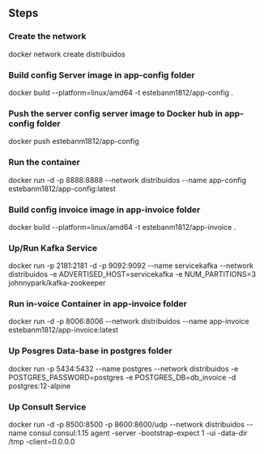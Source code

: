 ## Steps
### Create the network
docker network create distribuidos
### Build config Server image in app-config folder
docker build --platform=linux/amd64 -t estebanm1812/app-config .
### Push the server config server image to Docker hub in app-config folder
docker push estebanm1812/app-config 
### Run the container
docker run -d -p 8888:8888 --network distribuidos --name app-config estebanm1812/app-config:latest
### Build config invoice image in app-invoice folder
docker build --platform=linux/amd64 -t estebanm1812/app-invoice .
### Up/Run Kafka Service
docker run -p 2181:2181 -d -p 9092:9092 --name servicekafka --network distribuidos -e ADVERTISED_HOST=servicekafka -e NUM_PARTITIONS=3 johnnypark/kafka-zookeeper
### Run in-voice Container in app-invoice folder
docker run -d -p 8006:8006 --network distribuidos --name app-invoice estebanm1812/app-invoice:latest
### Up Posgres Data-base in postgres folder
docker run -p 5434:5432  --name postgres --network distribuidos -e POSTGRES_PASSWORD=postgres -e  POSTGRES_DB=db_invoice -d postgres:12-alpine
### Up Consult Service
docker run -d -p 8500:8500 -p 8600:8600/udp --network distribuidos --name consul consul:1.15 agent -server -bootstrap-expect 1 -ui -data-dir /tmp -client=0.0.0.0

